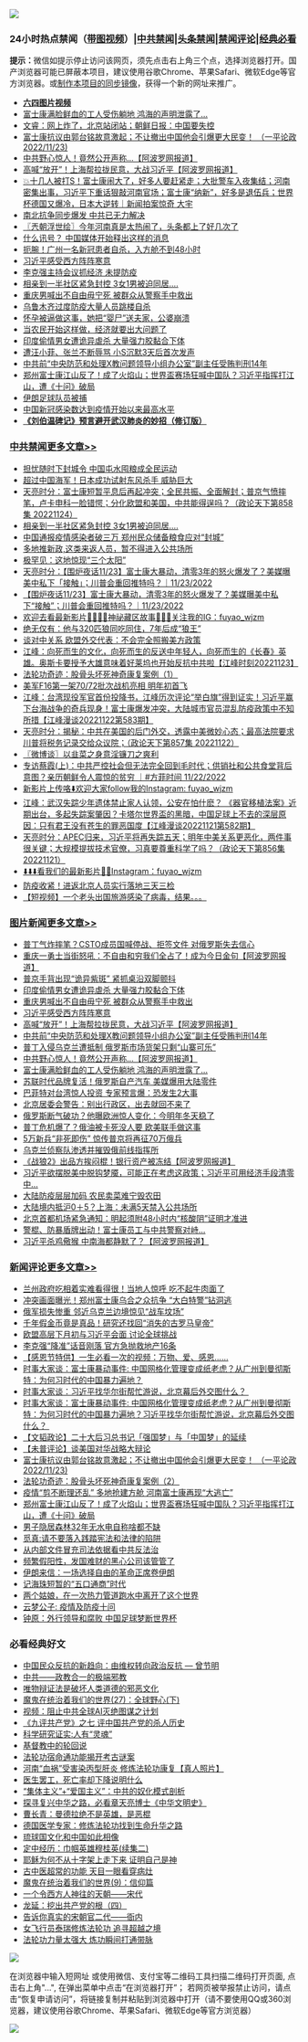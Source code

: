 ![](https://raw.githubusercontent.com/jsvpn/jsproxy/dev/64photo/fqnews-qr.jpg)

<div id="tt">
<h3>24小时热点禁闻（<a href="https://aaa.v2dns.tk/?QAjUl=BgRp5UNKRn&T5Vk=fPVH&Q59Ab=WxGE" target="_blank">带图视频</a>）|<a href="#%E4%B8%AD%E5%85%B1%E7%A6%81%E9%97%BB%E6%9B%B4%E5%A4%9A%E6%96%87%E7%AB%A0">中共禁闻</a>|<a href="#%E5%9B%BE%E7%89%87%E6%96%B0%E9%97%BB%E6%9B%B4%E5%A4%9A%E6%96%87%E7%AB%A0">头条禁闻</a>|<a href="#%E6%96%B0%E9%97%BB%E8%AF%84%E8%AE%BA%E6%9B%B4%E5%A4%9A%E6%96%87%E7%AB%A0">禁闻评论|<a href="#%E5%BF%85%E7%9C%8B%E7%BB%8F%E5%85%B8%E5%A5%BD%E6%96%87">经典必看</a></h3>
<div><b>提示：</b>微信如提示停止访问该网页，须先点击右上角三个点，选择浏览器打开。国产浏览器可能已屏蔽本项目，建议使用谷歌Chrome、苹果Safari、微软Edge等官方浏览器。或<a href="%E5%88%B6%E4%BD%9Cgit%E7%A6%81%E9%97%BB%E9%95%9C%E5%83%8F.md">制作本项目的同步镜像</a>，获得一个新的网址来推广。</div>
<ul>
<li><b><a href="http://d2.v2rss.gq/64.mp4" target="_blank">六四图片视频</a></b></li>
<li><a href="/topimagenews/20221124/1815459.md">富士康满脸鲜血的工人受伤躺地 鸿海的声明泄露了…</a></li>
<li><a href="/sohnews/20221124/1815534.md">文睿：网上炸了，北京站闭站；朝鲜日报：中国要失控</a></li>
<li><a href="/comments/20221124/1815552.md">富士康抗议由郭台铭故意激起；不让撤出中国他会引爆更大民变！ （一平论政2022/11/23)</a></li>
<li><a href="/topimagenews/20221124/1815487.md">中共野心惊人！竟然公开声称...【阿波罗网报道】</a></li>
<li><a href="/topimagenews/20221124/1815642.md">高喊“放开”！上海帮拉拢民意，大战习近平【阿波罗网报道】</a></li>
<li><a href="/sohnews/20221124/1815515.md">💥十几人被打S！富士康闹大了，好多人要赶紧走；大批警车入夜集结；河南密集出事，习近平下重话狠敲河南官场；富士康“纳新”，好多是退伍兵；世界杯德国又爆冷，日本大逆转｜新闻拍案惊奇 大宇</a></li>
<li><a href="/baitai/20221124/1815598.md">南北抗争同步爆发 中共已无力解决</a></li>
<li><a href="/ssgc/20221124/1815480.md">〖兲朝浮世绘〗今年河南真是太热闹了，头条都上了好几次了</a></li>
<li><a href="/cnnews/20221125/1815738.md">什么讯号？ 中国媒体开始释出这样的消息</a></li>
<li><a href="/cnnews/20221124/1815553.md">扼腕！广州一名新冠患者自杀，入方舱不到48小时</a></li>
<li><a href="/topimagenews/20221125/1815685.md">习近平感受西方阵阵寒意</a></li>
<li><a href="/ssgc/20221124/1815504.md">李克强主持会议抓经济 未提防疫</a></li>
<li><a href="/cbnews/20221125/1815731.md">相亲到一半社区紧急封控 3女1男被迫同居….</a></li>
<li><a href="/topimagenews/20221125/1815719.md">重庆男喊出不自由毋宁死 被群众从警察手中救出</a></li>
<li><a href="/renquan/20221124/1815637.md">乌鲁木齐过度防疫大量人员跳楼自杀</a></li>
<li><a href="/cnnews/20221124/1815542.md">怀孕被逼做这事，她把“婴尸”送夫家，公婆崩溃</a></li>
<li><a href="/cnnews/20221125/1815739.md">当农民开始这样做，经济就要出大问题了</a></li>
<li><a href="/topimagenews/20221125/1815730.md">印度偷情男女遭诡异虐杀 大量强力胶黏合下体</a></li>
<li><a href="/yule/20221124/1815561.md">遭汪小菲、张兰不断辱骂 小S沉默3天后首次发声</a></li>
<li><a href="/topimagenews/20221124/1815569.md">中共前“中央防范和处理X教问题领导小组办公室”副主任受贿判刑14年</a></li>
<li><a href="/comments/20221124/1815477.md">郑州富士康江山反了！成了火焰山；世界盃赛场狂喊中国队？习近平指挥打江山，遭《十问》破局</a></li>
<li><a href="/renquan/20221125/1815755.md">伊朗足球队员被捕</a></li>
<li><a href="/headline/20221124/1815520.md">中国新冠感染数达到疫情开始以来最高水平</a></li>
<li><b><a href="/comments/20200207/1272816.md" target="_blank">《刘伯温碑记》预言避开武汉肺炎的妙招（修订版）</a></b></li>
</ul>
</div>

<div class="catlist">
<h3><a href="/cbnews/" target="_blank">中共禁闻</a><span><a href="/cbnews/" target="_blank" rel="nofollow">更多文章>></a></span></h3>
<ul>
<li><a href="/cbnews/20221125/1815816.md" target="_blank">担忧随时下封城令 中国屯水囤粮成全民运动</a></li>
<li><a href="/cbnews/20221125/1815744.md" target="_blank">超过中国海军！日本成功试射东风杀手 威胁巨大</a></li>
<li><a href="/cbnews/20221125/1815743.md" target="_blank">天亮时分：富士康短暂平息后再起冲突；全民共振、全面解封；普京气愤摔笔，卢卡申科一脸错愕；分化欧盟和美国，中共能得逞吗？（政论天下第858集 20221124）</a></li>
<li><a href="/cbnews/20221125/1815731.md" target="_blank">相亲到一半社区紧急封控 3女1男被迫同居….</a></li>
<li><a href="/cbnews/20221124/1815634.md" target="_blank">中国通报疫情感染者破三万 郑州民众储备粮食应对“封城”</a></li>
<li><a href="/cbnews/20221124/1815557.md" target="_blank">多地推新政,这类来返人员，暂不得进入公共场所</a></li>
<li><a href="/cbnews/20221124/1815371.md" target="_blank">极罕见：这地惊现“三个太阳”</a></li>
<li><a href="/cbnews/20221124/1815364.md" target="_blank">天亮时分：【围炉夜话11/23】富士康大暴动，清零3年的怒火爆发了？美媒曝美中私下「接触」；川普会重回推特吗？｜11/23/2022</a></li>
<li><a href="/comments/20221124/1815358.md" target="_blank">【围炉夜话11/23】富士康大暴动，清零3年的怒火爆发了？美媒曝美中私下“接触”；川普会重回推特吗？｜11/23/2022</a></li>
<li><a href="/comments/20221124/1815342.md" target="_blank">欢迎去看最新影片👏🏻👏🏻神祕藏区故事🌸🌸🌸关注我的IG：fuyao_wjzm</a></li>
<li><a href="/cbnews/20221124/1815304.md" target="_blank">绝无仅有：他与320匹狼同吃同住，7年后成“狼王”</a></li>
<li><a href="/cbnews/20221124/1815294.md" target="_blank">谈对中关系 欧盟外交代表：不会完全照搬美方政策</a></li>
<li><a href="/cbnews/20221123/1815196.md" target="_blank">江峰：向死而生的文化，向死而生的反送中年轻人，向死而生的《长春》英雄。奥斯卡要授予大雄意味着好莱坞也开始反抗中共啦【江峰时刻20221123】</a></li>
<li><a href="/cbnews/20221123/1815021.md" target="_blank">法轮功奇迹：股骨头坏死神奇康复案例（1）</a></li>
<li><a href="/cbnews/20221123/1815126.md" target="_blank">美军F16第一架70/72批次战机亮相 明年初首飞</a></li>
<li><a href="/cbnews/20221123/1815028.md" target="_blank">江峰：台湾现役军官首份投降书，江峰历次评论“举白旗”得到证实！习近平赢下台海战争的奇兵现身！富士康爆发冲突，大陆城市官员混乱防疫政策中不知所措【江峰漫谈20221122第583期】</a></li>
<li><a href="/cbnews/20221123/1814993.md" target="_blank">天亮时分：揭秘：中共在美国的后门外交，透露中美微妙心态；最高法院要求川普将税务记录交给众议院；（政论天下第857集 20221122）</a></li>
<li><a href="/cbnews/20221123/1814948.md" target="_blank">〖微博谈〗以韭菜之身意淫镰刀之爽利</a></li>
<li><a href="/comments/20221123/1814923.md" target="_blank">专访蔡霞(上)：中共严控社会但无法完全回到毛时代；供销社和公共食堂背后意图？亲历朝鲜令人震惊的贫穷 ｜#方菲时间 11/22/2022</a></li>
<li><a href="/comments/20221122/1814732.md" target="_blank">新影片上传咯⬇️欢迎大家follow我的Instagram: fuyao_wjzm</a></li>
<li><a href="/cbnews/20221122/1814610.md" target="_blank">江峰：武汉失踪少年遗体禁止家人认领，公安在怕什麽？ 《器官移植法案》近期出台，多起失踪案肇因？卡塔尔世界盃的黑暗，中国足球上不去的深层原因：只有君王没有苍生的罪恶国度【江峰漫谈20221121第582期】</a></li>
<li><a href="/cbnews/20221122/1814571.md" target="_blank">天亮时分：APEC归来，习近平将再失踪五天；明年中美关系更恶化，两件事很关键；大规模提拔技术官僚，习真要尊重科学了吗？（政论天下第856集 20221121）</a></li>
<li><a href="/comments/20221122/1814558.md" target="_blank">⬇️⬇️⬇️看我们的最新影片💓💓Instagram：fuyao_wjzm</a></li>
<li><a href="/cbnews/20221122/1814510.md" target="_blank">防疫收紧！进返北京人员实行落地三天三检</a></li>
<li><a href="/comments/20221122/1814438.md" target="_blank">【短视频】一个老头出国旅游感染了病毒，结果。。。</a></li>

</ul>
</div>
<div class="catlist">
<h3><a href="/topimagenews/" target="_blank">图片新闻</a><span><a href="/topimagenews/" target="_blank" rel="nofollow">更多文章>></a></span></h3>
<ul>
<li><a href="/topimagenews/20221125/1815827.md" target="_blank">普丁气炸摔笔？CSTO成员国喊停战、拒签文件 对俄罗斯失去信心</a></li>
<li><a href="/topimagenews/20221125/1815815.md" target="_blank">重庆一勇士当街怒吼：不自由和穷我们全占了！成为今日金句【阿波罗网报道】</a></li>
<li><a href="/topimagenews/20221125/1815801.md" target="_blank">普京手背出现“诡异紫斑” 紧抓桌沿双脚颤抖</a></li>
<li><a href="/topimagenews/20221125/1815730.md" target="_blank">印度偷情男女遭诡异虐杀 大量强力胶黏合下体</a></li>
<li><a href="/topimagenews/20221125/1815719.md" target="_blank">重庆男喊出不自由毋宁死 被群众从警察手中救出</a></li>
<li><a href="/topimagenews/20221125/1815685.md" target="_blank">习近平感受西方阵阵寒意</a></li>
<li><a href="/topimagenews/20221124/1815642.md" target="_blank">高喊“放开”！上海帮拉拢民意，大战习近平【阿波罗网报道】</a></li>
<li><a href="/topimagenews/20221124/1815569.md" target="_blank">中共前“中央防范和处理X教问题领导小组办公室”副主任受贿判刑14年</a></li>
<li><a href="/topimagenews/20221124/1815517.md" target="_blank">普丁入侵乌克兰遭抵制 俄罗斯市场货架只剩“山寨可乐”</a></li>
<li><a href="/topimagenews/20221124/1815487.md" target="_blank">中共野心惊人！竟然公开声称&#8230;【阿波罗网报道】</a></li>
<li><a href="/topimagenews/20221124/1815459.md" target="_blank">富士康满脸鲜血的工人受伤躺地 鸿海的声明泄露了…</a></li>
<li><a href="/topimagenews/20221124/1815432.md" target="_blank">苏联时代品牌复活！俄罗斯自产汽车 美媒爆用大陆零件</a></li>
<li><a href="/topimagenews/20221124/1815413.md" target="_blank">巴菲特对台湾惊人投资 专家预言爆：恐发生2大事</a></li>
<li><a href="/topimagenews/20221124/1815412.md" target="_blank">北京居委会警告：别出行政区，出去就回不来了</a></li>
<li><a href="/topimagenews/20221124/1815411.md" target="_blank">俄罗斯断气破功？他曝欧洲惊人变化：今明年冬天稳了</a></li>
<li><a href="/topimagenews/20221124/1815410.md" target="_blank">普丁危机爆了？俄油被卡死没人要 欧美联手做这事</a></li>
<li><a href="/topimagenews/20221124/1815303.md" target="_blank">5万新兵“非死即伤” 惊传普京将再征70万俄兵</a></li>
<li><a href="/topimagenews/20221124/1815268.md" target="_blank">乌克兰侦察队渗透并摧毁俄前线指挥所</a></li>
<li><a href="/topimagenews/20221123/1815171.md" target="_blank">《战狼2》出品方挨闷棍！银行资产被冻结【阿波罗网报道】</a></li>
<li><a href="/topimagenews/20221123/1815138.md" target="_blank">习近平欲摆脱美中脱钩梦魇，可能正在考虑这政策；习近平可用经济手段清零中&#8230;</a></li>
<li><a href="/topimagenews/20221123/1815084.md" target="_blank">大陆防疫层层加码 农民卖菜难宁毁农田</a></li>
<li><a href="/topimagenews/20221123/1815074.md" target="_blank">大陆境内抵沪0＋5？上海：未满5天禁入公共场所</a></li>
<li><a href="/topimagenews/20221123/1815060.md" target="_blank">北京首都机场紧急通知：明起须附48小时内“核酸阴”证明才准进</a></li>
<li><a href="/topimagenews/20221123/1815057.md" target="_blank">警棍、防暴盾牌出动！富士康员工与中共警察对峙…</a></li>
<li><a href="/topimagenews/20221123/1815049.md" target="_blank">习近平杀鸡儆猴 中南海都静默了？【阿波罗网报道】</a></li>

</ul>
</div>
<div class="catlist">
<h3><a href="/comments/" target="_blank">新闻评论</a><span><a href="/comments/" target="_blank" rel="nofollow">更多文章>></a></span></h3>
<ul>
<li><a href="/comments/20221125/1815720.md" target="_blank">兰州政府吃相着实难看得很！当地人惊呼 吃不起牛肉面了</a></li>
<li><a href="/comments/20221125/1815693.md" target="_blank">冲突画面曝光！郑州富士康乌合之众抗争 “大白特警”钻洞逃</a></li>
<li><a href="/comments/20221125/1815692.md" target="_blank">俄军损失惨重 邻近乌克兰边境惊见“战车坟场”</a></li>
<li><a href="/comments/20221125/1815691.md" target="_blank">千年假金币竟是真品！研究还找回“消失的古罗马皇帝”</a></li>
<li><a href="/comments/20221125/1815689.md" target="_blank">欧盟高层下月初与习近平会面 讨论全球挑战</a></li>
<li><a href="/comments/20221125/1815688.md" target="_blank">李克强“降准”话音刚落 官方急抛救地产16条</a></li>
<li><a href="/comments/20221125/1815663.md" target="_blank">【感恩节特供】一生必看一次的视频：万物、爱、感恩……</a></li>
<li><a href="/comments/20221124/1815648.md" target="_blank">时事大家谈：富士康暴动事件: 中国网格化管理变成纸老虎？从广州到曼彻斯特：为何习时代的中国暴力遍地？</a></li>
<li><a href="/comments/20221124/1815632.md" target="_blank">时事大家谈：习近平找华尔街帮忙游说，北京幕后外交图什么？&#160;</a></li>
<li><a href="/comments/20221124/1815624.md" target="_blank">时事大家谈：富士康暴动事件: 中国网格化管理变成纸老虎？从广州到曼彻斯特：为何习时代的中国暴力遍地？习近平找华尔街帮忙游说，北京幕后外交图什么？&#160;</a></li>
<li><a href="/comments/20221124/1815620.md" target="_blank">【文韬政论】二十大后习总书记「强国梦」与「中国梦」的延续</a></li>
<li><a href="/comments/20221124/1815587.md" target="_blank">【未普评论】谈美国对华战略大辩论</a></li>
<li><a href="/comments/20221124/1815552.md" target="_blank">富士康抗议由郭台铭故意激起；不让撤出中国他会引爆更大民变！ （一平论政2022/11/23)</a></li>
<li><a href="/comments/20221124/1815568.md" target="_blank">法轮功奇迹：股骨头坏死神奇康复案例（2）</a></li>
<li><a href="/comments/20221124/1815492.md" target="_blank">疫情“剪不断理还乱” 多地抢建方舱 河南富士康再现“大逃亡”</a></li>
<li><a href="/comments/20221124/1815477.md" target="_blank">郑州富士康江山反了！成了火焰山；世界盃赛场狂喊中国队？习近平指挥打江山，遭《十问》破局</a></li>
<li><a href="/comments/20221124/1815473.md" target="_blank">男子隐居森林32年无水电自称啥都不缺</a></li>
<li><a href="/comments/20221124/1815472.md" target="_blank">觅真:请不要落入践踏宪法和法律的陷阱</a></li>
<li><a href="/comments/20221124/1815471.md" target="_blank">从内部文件冒充司法依据看中共反法治</a></li>
<li><a href="/comments/20221124/1815461.md" target="_blank">频繁假阳性，发国难财的黑心公司该管管了</a></li>
<li><a href="/comments/20221124/1815447.md" target="_blank">伊朗来信：一场选择自由的革命正席卷伊朗</a></li>
<li><a href="/comments/20221124/1815422.md" target="_blank">记海珠短暂的“五口通商”时代</a></li>
<li><a href="/comments/20221124/1815421.md" target="_blank">两个姑娘，在一次热力管道跑水中离开了这个世界</a></li>
<li><a href="/comments/20221124/1815420.md" target="_blank">云梦公子: 疫情及防疫十问</a></li>
<li><a href="/comments/20221124/1815374.md" target="_blank">钟原：外行领导和腐败 中国足球梦断世界杯</a></li>

</ul>
</div>

<div class="catlist">
<h3>必看经典好文</h3>
<ul>
<li><a href="/comments/20220713/1757701.md" target="_blank">中国民众反抗的新趋向：由维权转向政治反抗 — 曾节明</a></li>
<li><a href="/comments/20220331/1712636.md" target="_blank">中共——政教合一的极端邪教</a></li>
<li><a href="/cbnews/20170130/651555.md" target="_blank">唯物辩证法是破坏人类道德的邪恶文化</a></li>
<li><a href="/comments/20181224/1052333.md" target="_blank">魔鬼在统治着我们的世界(27)：全球野心(下)</a></li>
<li><a href="/comments/20201221/1451945.md" target="_blank">视频：阻止中共全球AI灭绝图谋之计划</a></li>
<li><a href="/bookonline/20131116/201048.md" target="_blank">《九评共产党》之七 评中国共产党的杀人历史</a></li>
<li><a href="/cnnews/20220202/1686894.md" target="_blank">科学研究证实:人有“灵魂”</a></li>
<li><a href="/comments/20220503/1727726.md" target="_blank">基督教中的轮回说</a></li>
<li><a href="/tculture/20121025/73079.md" target="_blank">法轮功宿命通功能揭开考古谜案</a></li>
<li><a href="/comments/20210720/1514622.md" target="_blank">河南“血祸”受害染丙型肝炎 修炼法轮功康复【真人照片】</a></li>
<li><a href="/sohnews/20150904/445868.md" target="_blank">医生罢工，死亡率却下降说明什么</a></li>
<li><a href="/comments/20201007/1409565.md" target="_blank">“集体主义”+“爱国主义”：中共的奴化模式剖析</a></li>
<li><a href="/comments/20220808/1768773.md" target="_blank">探寻复兴中华之路，必看章天亮博士《中华文明史》</a></li>
<li><a href="/comments/20220727/1763613.md" target="_blank">曹长青：曼德拉绝不是英雄，是恶棍</a></li>
<li><a href="/comments/20200607/783186.md" target="_blank">德国医学专家：修炼法轮功找到生命升华之路</a></li>
<li><a href="/bannedvideo/20220411/1717515.md" target="_blank">琉球国文化和中国如此相像</a></li>
<li><a href="/tculture/20161102/608445.md" target="_blank">定中经历：巾帼英雄穆桂英(续集二)</a></li>
<li><a href="/ccpdope/20190803/1168965.md" target="_blank">耶稣为何不从十字架上走下来 证明自己是神</a></li>
<li><a href="/lifebaike/20170523/762432.md" target="_blank">古中医超常的功能 天目一眼看穿病灶</a></li>
<li><a href="/topimagenews/20180529/949649.md" target="_blank">魔鬼在统治着我们的世界(9)：信仰篇</a></li>
<li><a href="/lifebaike/20211124/1656686.md" target="_blank">一个令西方人神往的天朝——宋代</a></li>
<li><a href="/comments/20200930/1405812.md" target="_blank">龙延：挖出共产党的根（四）</a></li>
<li><a href="/lifebaike/20221107/1807601.md" target="_blank">告诉你真实的宋朝官二代——衙内</a></li>
<li><a href="/topimagenews/20210720/1544658.md" target="_blank">女飞行员泰瑞修炼法轮功 追寻超越之境</a></li>
<li><a href="/cbnews/20200816/1381005.md" target="_blank">法轮功力量太强大 炼功瞬间打通带脉</a></li>

</ul>
</div>

![](https://raw.githubusercontent.com/jsvpn/jsproxy/dev/64photo/fqnews-qr.jpg)

在浏览器中输入短网址 或使用微信、支付宝等二维码工具扫描二维码打开页面, 点击右上角"...", 在弹出菜单中点击“在浏览器打开”； 若网页被举报禁止访问，请点击“恢复申请访问”，将链接复制并粘贴到浏览器中打开（请不要使用QQ或360浏览器，建议使用谷歌Chrome、苹果Safari、微软Edge等官方浏览器）

![](https://raw.githubusercontent.com/jsvpn/jsproxy/dev/64photo/wx.jpg)